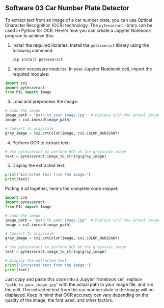 <!-- Write a program in Jupiter Notebook(python) to take a picture as an input and return the text written inside the car number plate  -->

## Software 03 Car Number Plate Detector

To extract text from an image of a car number plate, you can use Optical Character Recognition (OCR) technology. The `pytesseract` library can be used in Python for OCR. Here's how you can create a Jupyter Notebook program to achieve this:

1. Install the required libraries:
   Install the `pytesseract` library using the following command:

   ```bash
   pip install pytesseract
   ```

2. Import necessary modules:
   In your Jupyter Notebook cell, import the required modules:

```python
import cv2
import pytesseract
from PIL import Image
```

3. Load and preprocess the image:

```python
# Load the image
image_path = "path_to_your_image.jpg"  # Replace with the actual image path
image = cv2.imread(image_path)

# Convert to grayscale
gray_image = cv2.cvtColor(image, cv2.COLOR_BGR2GRAY)
```

4. Perform OCR to extract text:

```python
# Use pytesseract to perform OCR on the grayscale image
text = pytesseract.image_to_string(gray_image)
```

5. Display the extracted text:

```python
print("Extracted text from the image:")
print(text)
```

Putting it all together, here's the complete code snippet:

```python
import cv2
import pytesseract
from PIL import Image

# Load the image
image_path = "path_to_your_image.jpg"  # Replace with the actual image path
image = cv2.imread(image_path)

# Convert to grayscale
gray_image = cv2.cvtColor(image, cv2.COLOR_BGR2GRAY)

# Use pytesseract to perform OCR on the grayscale image
text = pytesseract.image_to_string(gray_image)

# Display the extracted text
print("Extracted text from the image:")
print(text)
```

Just copy and paste this code into a Jupyter Notebook cell, replace `"path_to_your_image.jpg"` with the actual path to your image file, and run the cell. The extracted text from the car number plate in the image will be displayed. Keep in mind that OCR accuracy can vary depending on the quality of the image, the font used, and other factors.
